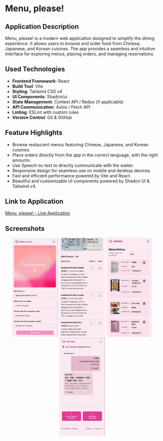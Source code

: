 # Menu, please!

## Application Description

Menu, please! is a modern web application designed to simplify the dining experience. It allows users to browse and order food from Chinese, Japanese, and Korean cuisines. The app provides a seamless and intuitive interface for exploring menus, placing orders, and managing reservations.

## Used Technologies

- **Frontend Framework**: React
- **Build Tool**: Vite
- **Styling**: Tailwind CSS v4
- **UI Components**: Shadcn/ui
- **State Management**: Context API / Redux (if applicable)
- **API Communication**: Axios / Fetch API
- **Linting**: ESLint with custom rules
- **Version Control**: Git & GitHub

## Feature Highlights

- Browse restaurant menus featuring Chinese, Japanese, and Korean cuisines.
- Place orders directly from the app in the correct language, with the right amounts.
- Use Speech-to-text to directly communicate with the waiter.
- Responsive design for seamless use on mobile and desktop devices.
- Fast and efficient performance powered by Vite and React.
- Beautiful and customizable UI components powered by Shadcn UI & Tailwind v4.

## Link to Application

[Menu, please! - Live Application](https://menu-please.netlify.app/)

## Screenshots

<p align="center">
  <img src="https://github.com/hesersu/menu-please-client/blob/main/public/Screenshots-translate.png" width="150"/>
  <img src="https://github.com/hesersu/menu-please-client/blob/main/public/Screenshots-results.png" width="150"/>
  <img src="https://github.com/hesersu/menu-please-client/blob/main/public/Screenshots-history.png" width="150"/>
  <img src="https://github.com/hesersu/menu-please-client/blob/main/public/Screenshots-chat2.png" width="150"/>
</p>
